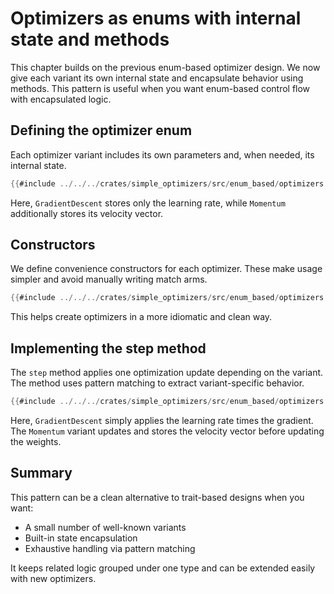 # Optimizers as enums with internal state and methods

This chapter builds on the previous enum-based optimizer design. We now give each variant its own internal state and encapsulate behavior using methods. This pattern is useful when you want enum-based control flow with encapsulated logic.

## Defining the optimizer enum

Each optimizer variant includes its own parameters and, when needed, its internal state.

```rust
{{#include ../../../crates/simple_optimizers/src/enum_based/optimizers.rs:enum_definition}}
```

Here, `GradientDescent` stores only the learning rate, while `Momentum` additionally stores its velocity vector.


## Constructors

We define convenience constructors for each optimizer. These make usage simpler and avoid manually writing match arms.

```rust
{{#include ../../../crates/simple_optimizers/src/enum_based/optimizers.rs:constructors}}
```

This helps create optimizers in a more idiomatic and clean way.

## Implementing the step method

The `step` method applies one optimization update depending on the variant. The method uses pattern matching to extract variant-specific behavior.

```rust
{{#include ../../../crates/simple_optimizers/src/enum_based/optimizers.rs:step}}
```

Here, `GradientDescent` simply applies the learning rate times the gradient. The `Momentum` variant updates and stores the velocity vector before updating the weights.

## Summary

This pattern can be a clean alternative to trait-based designs when you want:
- A small number of well-known variants
- Built-in state encapsulation
- Exhaustive handling via pattern matching

It keeps related logic grouped under one type and can be extended easily with new optimizers.